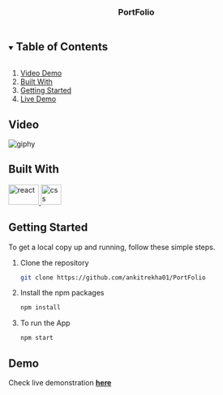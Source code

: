 <h3 align="center">PortFolio</h3>
<!-- TABLE OF CONTENTS -->
<details open="open">
  <summary><h2 style="display: inline-block">Table of Contents</h2></summary>
  <ol>
    <li><a href="#video">Video Demo</a></li>
    <li><a href="#built-with">Built With</a></li>
    <li><a href="#getting-started">Getting Started</a></li>
    <li><a href="#demo">Live Demo</a></li>
    <!-- <li><a href="#screenshots">Screenshots</a></li> -->
  </ol>
</details>

## Video
![giphy](https://user-images.githubusercontent.com/62371794/179266101-af4b6220-ec68-466f-ba40-cf9e6d36ed3e.gif)

## Built With
<a href="https://reactjs.org/" target="_blank"> <img src="https://upload.wikimedia.org/wikipedia/commons/a/a7/React-icon.svg" alt="react" width="60" height="40"/> </a>
<a href="https://developer.mozilla.org/en-US/docs/Web/CSS" target="_blank"> <img src="https://upload.wikimedia.org/wikipedia/commons/thumb/d/d5/CSS3_logo_and_wordmark.svg/1200px-CSS3_logo_and_wordmark.svg.png" alt="css" width="40" height="40"/> </a>


## Getting Started

To get a local copy up and running, follow these simple steps.
1.  Clone the repository
    ```sh
    git clone https://github.com/ankitrekha01/PortFolio
    ```
2.  Install the npm packages 
    ```sh
    npm install
    ```
3.  To run the App
    ```sh
    npm start
    ```

## Demo
Check live demonstration <a href="https://ankit-kumar-portfolio-01.netlify.app/"><strong>here</strong></a>




<!-- # 👀 Portfolio

# 📺 Live demo

  Check live demonstration <a href="https://ankit-kumar-portfolio-01.netlify.app/"><strong>here</strong></a>

# ⚡️ Sections

- About Me
- Technology
- Projects
- Resume

# ⚙️ How To Use

- Clone this repository (or fork, then clone your fork :) )
- Run `npm i`
- Check it out using `npm start`

# 🎯 Technologies used 

- [React](https://reactjs.org/)
- [baseui](https://github.com/uber/baseweb)
- [glamor](https://www.npmjs.com/package/glamor)
- [react-reveal](https://www.react-reveal.com/)
- [react-cursor-custom](https://www.npmjs.com/package/react-cursor-custom)
- [Font Awesome](https://fontawesome.com/v5/docs/web/use-with/react)
- [styled-components](https://styled-components.com/)

# 💡 Illustrations
- [UnDraw](https://undraw.co/illustrations) -->
